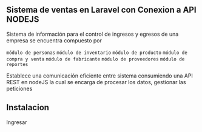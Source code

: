 ## Sistema de ventas en Laravel con Conexion a API NODEJS

Sistema de información para el control de ingresos y egresos de una empresa se encuentra compuesto por

`módulo de personas`
`módulo de inventario`
`módulo de producto`
`módulo de compra y venta`
`módulo de fabricante`
`módulo de proveedores`
`módulo de reportes`

Establece una comunicación eficiente entre sistema consumiendo una API REST en nodeJS la cual se encarga de procesar los datos, gestionar las peticiones


## Instalacion

Ingresar